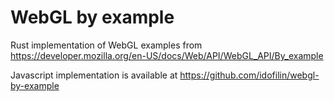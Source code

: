 # WebGL by example

Rust implementation of WebGL examples from https://developer.mozilla.org/en-US/docs/Web/API/WebGL_API/By_example

Javascript implementation is available at https://github.com/idofilin/webgl-by-example
